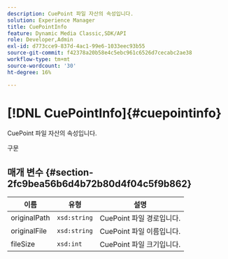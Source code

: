 ```yaml
---
description: CuePoint 파일 자산의 속성입니다.
solution: Experience Manager
title: CuePointInfo
feature: Dynamic Media Classic,SDK/API
role: Developer,Admin
exl-id: d773cce9-837d-4ac1-99e6-1033eec93b55
source-git-commit: f42378a20b58e4c5ebc961c6526d7cecabc2ae38
workflow-type: tm+mt
source-wordcount: '30'
ht-degree: 16%

---
```


# [!DNL CuePointInfo]{#cuepointinfo}

CuePoint 파일 자산의 속성입니다.

구문

## 매개 변수 {#section-2fc9bea56b6d4b72b80d4f04c5f9b862}

| 이름 | 유형 | 설명 |
|---|---|---|
| originalPath | `xsd:string` | CuePoint 파일 경로입니다. |
| originalFile | `xsd:string` | CuePoint 파일 이름입니다. |
| fileSize | `xsd:int` | CuePoint 파일 크기입니다. |
